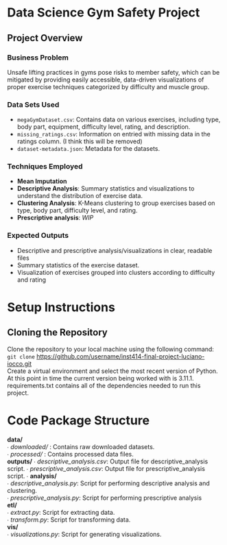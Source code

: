 # Data Science Gym Safety Project

## Project Overview

### Business Problem
Unsafe lifting practices in gyms pose risks to member safety, which can be mitigated by providing easily accessible, data-driven visualizations of proper exercise techniques categorized by difficulty and muscle group.

### Data Sets Used
- `megaGymDataset.csv`: Contains data on various exercises, including type, body part, equipment, difficulty level, rating, and description.
- `missing_ratings.csv`: Information on entried with missing data in the ratings column. (I think this will be removed)
- `dataset-metadata.json`: Metadata for the datasets.

### Techniques Employed
- **Mean Imputation**
- **Descriptive Analysis**: Summary statistics and visualizations to understand the distribution of exercise data.
- **Clustering Analysis**: K-Means clustering to group exercises based on type, body part, difficulty level, and rating.
- **Prescriptive analysis**: *WIP*

### Expected Outputs
- Descriptive and prescriptive analysis/visualizations in clear, readable files
- Summary statistics of the exercise dataset.
- Visualization of exercises grouped into clusters according to difficulty and rating

# Setup Instructions

## Cloning the Repository
Clone the repository to your local machine using the following command:  
`git clone` https://github.com/username/inst414-final-project-luciano-iocco.git  
Create a virtual environment and select the most recent version of Python. At this point in time the current version being worked with is 3.11.1. requirements.txt contains all of the dependencies needed to run this project.

# Code Package Structure

**data/**  
    ∙ *downloaded/* : Contains raw downloaded datasets.  
    ∙ *processed/* : Contains processed data files.  
**outputs/** 
    ∙ *descriptive_analysis.csv*: Output file for descriptive_analysis script.
    ∙ *prescriptive_analysis.csv*: Output file for prescriptive_analysis script.
    ∙ 
**analysis/**  
    ∙ *descriptive_analysis.py*: Script for performing descriptive analysis and clustering.  
    ∙ *prescriptive_analysis.py*: Script for performing prescriptive analysis  
**etl/**  
    ∙ *extract.py*: Script for extracting data.  
    ∙ *transform.py*: Script for transforming data.  
**vis/**  
    ∙ *visualizations.py*: Script for generating visualizations.
